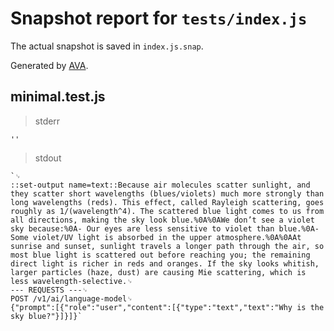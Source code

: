 # Snapshot report for `tests/index.js`

The actual snapshot is saved in `index.js.snap`.

Generated by [AVA](https://avajs.dev).

## minimal.test.js

> stderr

    ''

> stdout

    `␊
    ::set-output name=text::Because air molecules scatter sunlight, and they scatter short wavelengths (blues/violets) much more strongly than long wavelengths (reds). This effect, called Rayleigh scattering, goes roughly as 1/(wavelength^4). The scattered blue light comes to us from all directions, making the sky look blue.%0A%0AWe don’t see a violet sky because:%0A- Our eyes are less sensitive to violet than blue.%0A- Some violet/UV light is absorbed in the upper atmosphere.%0A%0AAt sunrise and sunset, sunlight travels a longer path through the air, so most blue light is scattered out before reaching you; the remaining direct light is richer in reds and oranges. If the sky looks whitish, larger particles (haze, dust) are causing Mie scattering, which is less wavelength-selective.␊
    --- REQUESTS ---␊
    POST /v1/ai/language-model␊
    {"prompt":[{"role":"user","content":[{"type":"text","text":"Why is the sky blue?"}]}]}`
